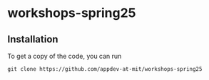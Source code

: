 # workshops-spring25

## Installation
To get a copy of the code, you can run
```
git clone https://github.com/appdev-at-mit/workshops-spring25
```

